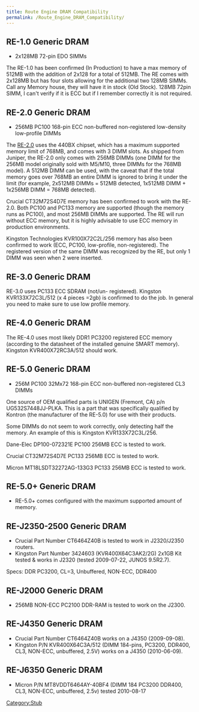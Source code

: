 ```yaml
---
title: Route Engine DRAM Compatibility
permalink: /Route_Engine_DRAM_Compatibility/
---
```


RE-1.0 Generic DRAM
-------------------

-   2x128MB 72-pin EDO SIMMs

The RE-1.0 has been confirmed (In Production) to have a max memory of 512MB with the addition of 2x128 for a total of 512MB. The RE comes with 2x128MB but has four slots allowing for the additional two 128MB SIMMs. Call any Memory house, they will have it in stock (Old Stock). 128MB 72pin SIMM, I can't verify if it is ECC but if I remember correctly it is not required.

RE-2.0 Generic DRAM
-------------------

-   256MB PC100 168-pin ECC non-buffered non-registered low-density low-profile DIMMs

The [RE-2.0](/RE-2.0 "wikilink") uses the 440BX chipset, which has a maximum supported memory limit of 768MB, and comes with 3 DIMM slots. As shipped from Juniper, the RE-2.0 only comes with 256MB DIMMs (one DIMM for the 256MB model originally sold with M5/M10, three DIMMs for the 768MB model). A 512MB DIMM can be used, with the caveat that if the total memory goes over 768MB an entire DIMM is ignored to bring it under the limit (for example, 2x512MB DIMMs = 512MB detected, 1x512MB DIMM + 1x256MB DIMM = 768MB detected).

Crucial CT32M72S4D7E memory has been confirmed to work with the RE-2.0. Both PC100 and PC133 memory are supported (though the memory runs as PC100), and most 256MB DIMMs are supported. The RE will run without ECC memory, but it is highly advisable to use ECC memory in production environments.

Kingston Technologies KVR100X72C2L/256 memory has also been confirmed to work (ECC, PC100, low-profile, non-registered). The registered version of the same DIMM was recognized by the RE, but only 1 DIMM was seen when 2 were inserted.

RE-3.0 Generic DRAM
-------------------

RE-3.0 uses PC133 ECC SDRAM (not/un- registered). Kingston KVR133X72C3L/512 (x 4 pieces =2gb) is confirmed to do the job. In general you need to make sure to use low profile memory.

RE-4.0 Generic DRAM
-------------------

The RE-4.0 uses most likely DDR1 PC3200 registered ECC memory (according to the datasheet of the installed genuine SMART memory). Kingston KVR400X72RC3A/512 should work.

RE-5.0 Generic DRAM
-------------------

-   256M PC100 32Mx72 168-pin ECC non-buffered non-registered CL3 DIMMs

One source of OEM qualified parts is UNIGEN (Fremont, CA) p/n UG532S7448JJ-PLKA. This is a part that was specifically qualified by Kontron (the manufacturer of the RE-5.0) for use with their products.

Some DIMMs do not seem to work correctly, only detecting half the memory. An example of this is Kingston KVR133X72C3L/256.

Dane-Elec DP100-072321E PC100 256MB ECC is tested to work.

Crucial CT32M72S4D7E PC133 256MB ECC is tested to work.

Micron MT18LSDT32272AG-133G3 PC133 256MB ECC is tested to work.

RE-5.0+ Generic DRAM
--------------------

-   RE-5.0+ comes configured with the maximum supported amount of memory.

RE-J2350-2500 Generic DRAM
--------------------------

-   Crucial Part Number CT6464Z40B is tested to work in J2320/J2350 routers.
-   Kingston Part Number 3424603 (KVR400X64C3AK2/2G) 2x1GB Kit tested & works in J2320 (tested 2009-07-22, JUNOS 9.5R2.7).

Specs: DDR PC3200, CL=3, Unbuffered, NON-ECC, DDR400

RE-J2000 Generic DRAM
---------------------

-   256MB NON-ECC PC2100 DDR-RAM is tested to work on the J2300.

RE-J4350 Generic DRAM
---------------------

-   Crucial Part Number CT6464Z40B works on a J4350 (2009-09-08).
-   Kingston P/N KVR400X64C3A/512 (DIMM 184-pins, PC3200, DDR400, CL3, NON-ECC, unbuffered, 2.5V) works on a J4350 (2010-06-09).

RE-J6350 Generic DRAM
---------------------

-   Micron P/N MT8VDDT6464AY-40BF4 (DIMM 184 PC3200 DDR400, CL3, NON-ECC, unbuffered, 2.5v) tested 2010-08-17

[Category:Stub](/Category:Stub "wikilink")